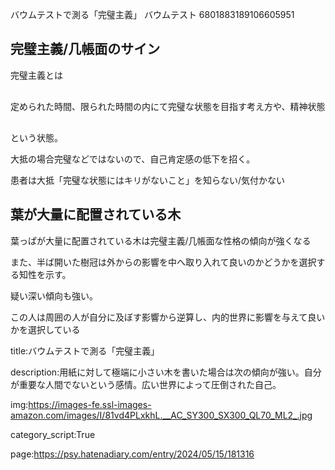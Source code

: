 バウムテストで測る「完璧主義」
バウムテスト
6801883189106605951



## 完璧主義/几帳面のサイン



完璧主義とは



<pre>

定められた時間、限られた時間の内にて完璧な状態を目指す考え方や、精神状態のことである。

</pre>



という状態。



大抵の場合完璧などではないので、自己肯定感の低下を招く。



患者は大抵「完璧な状態にはキリがないこと」を知らない/気付かない







## 葉が大量に配置されている木



葉っぱが大量に配置されている木は完璧主義/几帳面な性格の傾向が強くなる



また、半ば開いた樹冠は外からの影響を中へ取り入れて良いのかどうかを選択する知性を示す。



疑い深い傾向も強い。



この人は周囲の人が自分に及ぼす影響から逆算し、内的世界に影響を与えて良いかを選択している











































title:バウムテストで測る「完璧主義」



description:用紙に対して極端に小さい木を書いた場合は次の傾向が強い。自分が重要な人間でないという感情。広い世界によって圧倒された自己。



img:https://images-fe.ssl-images-amazon.com/images/I/81vd4PLxkhL.__AC_SY300_SX300_QL70_ML2_.jpg



category_script:True









page:https://psy.hatenadiary.com/entry/2024/05/15/181316
